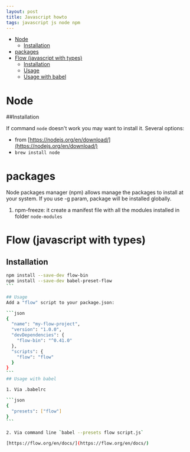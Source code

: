 ```yaml
---
layout: post
title: Javascript howto
tags: javascript js node npm
---
```


<!-- vim-markdown-toc GFM -->

* [Node](#node)
	* [Installation](#installation)
* [packages](#packages)
* [Flow (javascript with types)](#flow-javascript-with-types)
	* [Installation](#installation-1)
	* [Usage](#usage)
	* [Usage with babel](#usage-with-babel)

<!-- vim-markdown-toc -->

# Node

##Installation

If command `node` doesn't work you may want to install it.
Several options:
- from [https://nodejs.org/en/download/](https://nodejs.org/en/download/)
- `brew install node`

# packages

Node packages manager (npm) allows manage the packages to install at your system.
If you use -g param, package will be installed globally.

1. npm-freeze: it create a manifest file with all the modules installed in folder `node-modules`

# Flow (javascript with types)

## Installation

````bash
npm install --save-dev flow-bin
npm install --save-dev babel-preset-flow
```

## Usage
Add a "flow" script to your package.json:

```json
{
  "name": "my-flow-project",
  "version": "1.0.0",
  "devDependencies": {
    "flow-bin": "^0.41.0"
  },
  "scripts": {
    "flow": "flow"
  }
}
```
## Usage with babel

1. Via .babelrc

```json
{
  "presets": ["flow"]
}
```

2. Via command line `babel --presets flow script.js`

[https://flow.org/en/docs/](https://flow.org/en/docs/)
